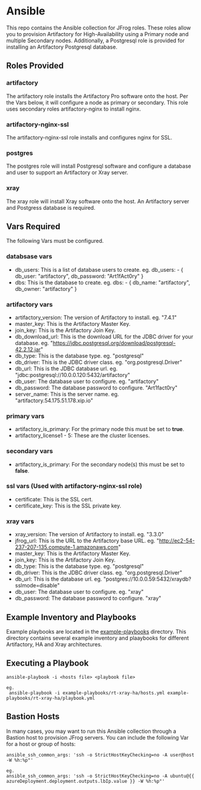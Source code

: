 # Ansible
This repo contains the Ansible collection for JFrog roles. These roles allow you to provision Artifactory for High-Availability using a Primary node and multiple Secondary nodes. Additionally, a Postgresql role is provided for installing an Artifactory Postgresql database.

## Roles Provided
### artifactory
The artifactory role installs the Artifactory Pro software onto the host. Per the Vars below, it will configure a node as primary or secondary. This role uses secondary roles artifactory-nginx to install nginx.

### artifactory-nginx-ssl
The artifactory-nginx-ssl role installs and configures nginx for SSL.

### postgres
The postgres role will install Postgresql software and configure a database and user to support an Artifactory or Xray server.

### xray
The xray role will install Xray software onto the host. An Artifactory server and Postgress database is required.

## Vars Required
The following Vars must be configured.

### databsase vars
* db_users: This is a list of database users to create. eg. db_users: - { db_user: "artifactory", db_password: "Art1fAct0ry" }
* dbs: This is the database to create. eg. dbs: - { db_name: "artifactory", db_owner: "artifactory" }

### artifactory vars
* artifactory_version: The version of Artifactory to install. eg. "7.4.1"
* master_key: This is the Artifactory Master Key.
* join_key: This is the Artifactory Join Key.
* db_download_url: This is the download URL for the JDBC driver for your database. eg. "https://jdbc.postgresql.org/download/postgresql-42.2.12.jar"
* db_type: This is the database type. eg. "postgresql"
* db_driver: This is the JDBC driver class. eg. "org.postgresql.Driver"
* db_url: This is the JDBC database url. eg. "jdbc:postgresql://10.0.0.120:5432/artifactory"
* db_user: The database user to configure. eg. "artifactory"
* db_password: The database password to configure. "Art1fact0ry"
* server_name: This is the server name. eg. "artifactory.54.175.51.178.xip.io"

### primary vars
* artifactory_is_primary: For the primary node this must be set to **true**.
* artifactory_license1 - 5: These are the cluster licenses.

### secondary vars
* artifactory_is_primary: For the secondary node(s) this must be set to **false**.

### ssl vars (Used with artifactory-nginx-ssl role)
* certificate: This is the SSL cert.
* certificate_key: This is the SSL private key.

### xray vars
* xray_version: The version of Artifactory to install. eg. "3.3.0"
* jfrog_url: This is the URL to the Artifactory base URL. eg. "http://ec2-54-237-207-135.compute-1.amazonaws.com"
* master_key: This is the Artifactory Master Key.
* join_key: This is the Artifactory Join Key.
* db_type: This is the database type. eg. "postgresql"
* db_driver: This is the JDBC driver class. eg. "org.postgresql.Driver"
* db_url: This is the database url. eg. "postgres://10.0.0.59:5432/xraydb?sslmode=disable"
* db_user: The database user to configure. eg. "xray"
* db_password: The database password to configure. "xray"

## Example Inventory and Playbooks
Example playbooks are located in the [example-playbooks](example-playbooks) directory. This directory contains several example inventory and plaaybooks for different Artifactory, HA and Xray architectures.

## Executing a Playbook
```
ansible-playbook -i <hosts file> <playbook file>

eg.
 ansible-playbook -i example-playbooks/rt-xray-ha/hosts.yml example-playbooks/rt-xray-ha/playbook.yml
```

## Bastion Hosts
In many cases, you may want to run this Ansible collection through a Bastion host to provision JFrog servers. You can include the following Var for a host or group of hosts:

```
ansible_ssh_common_args: 'ssh -o StrictHostKeyChecking=no -A user@host -W %h:%p"'

eg.
ansible_ssh_common_args: 'ssh -o StrictHostKeyChecking=no -A ubuntu@{{ azureDeployment.deployment.outputs.lbIp.value }} -W %h:%p"'
```


